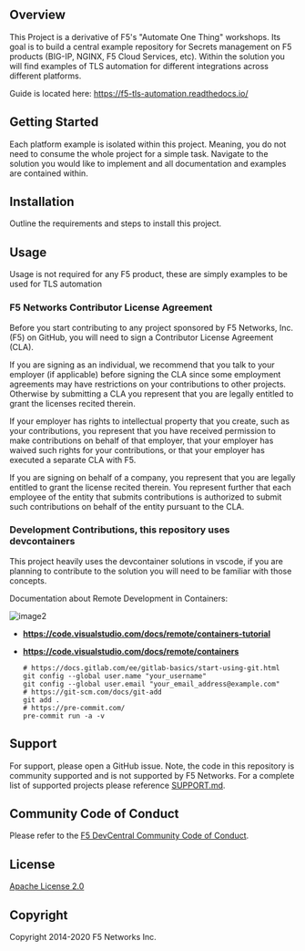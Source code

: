 ## Overview
This Project is a derivative of F5's "Automate One Thing" workshops. Its goal is to build a central example repository for Secrets management on F5 products (BIG-IP, NGINX, F5 Cloud Services, etc). Within the solution you will find examples of TLS automation for different integrations across different platforms.

Guide is located here: https://f5-tls-automation.readthedocs.io/
## Getting Started
Each platform example is isolated within this project. Meaning, you do not need to consume the whole project for a simple task. Navigate to the solution you would like to implement and all documentation and examples are contained within.
## Installation
Outline the requirements and steps to install this project.
## Usage
Usage is not required for any F5 product, these are simply examples to be used for TLS automation
### F5 Networks Contributor License Agreement

Before you start contributing to any project sponsored by F5 Networks, Inc. (F5) on GitHub, you will need to sign a Contributor License Agreement (CLA).

If you are signing as an individual, we recommend that you talk to your employer (if applicable) before signing the CLA since some employment agreements may have restrictions on your contributions to other projects.
Otherwise by submitting a CLA you represent that you are legally entitled to grant the licenses recited therein.

If your employer has rights to intellectual property that you create, such as your contributions, you represent that you have received permission to make contributions on behalf of that employer, that your employer has waived such rights for your contributions, or that your employer has executed a separate CLA with F5.

If you are signing on behalf of a company, you represent that you are legally entitled to grant the license recited therein.
You represent further that each employee of the entity that submits contributions is authorized to submit such contributions on behalf of the entity pursuant to the CLA.
### Development Contributions, this repository uses devcontainers
This project heavily uses the devcontainer solutions in vscode, if you are planning to contribute to the solution you will need to be familiar with those concepts.

Documentation about Remote Development in Containers:

![image2](/docs/intro/images/image2.png)


- **https://code.visualstudio.com/docs/remote/containers-tutorial**
- **https://code.visualstudio.com/docs/remote/containers**

  ```
  # https://docs.gitlab.com/ee/gitlab-basics/start-using-git.html
  git config --global user.name "your_username"
  git config --global user.email "your_email_address@example.com"
  # https://git-scm.com/docs/git-add
  git add .
  # https://pre-commit.com/
  pre-commit run -a -v
  ```
## Support
For support, please open a GitHub issue.  Note, the code in this repository is community supported and is not supported by F5 Networks.  For a complete list of supported projects please reference [SUPPORT.md](SUPPORT.md).

## Community Code of Conduct
Please refer to the [F5 DevCentral Community Code of Conduct](code_of_conduct.md).
## License
[Apache License 2.0](LICENSE)
## Copyright
Copyright 2014-2020 F5 Networks Inc.
